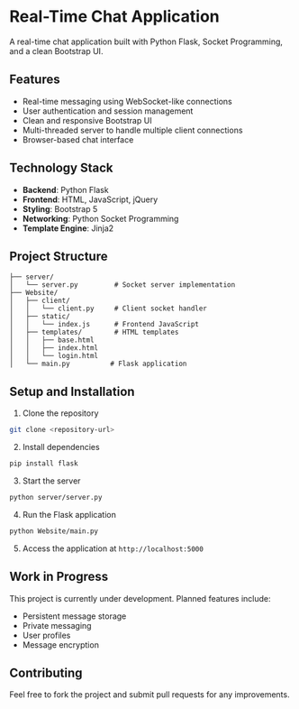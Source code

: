# Real-Time Chat Application

A real-time chat application built with Python Flask, Socket Programming, and a clean Bootstrap UI.

## Features

- Real-time messaging using WebSocket-like connections
- User authentication and session management
- Clean and responsive Bootstrap UI
- Multi-threaded server to handle multiple client connections
- Browser-based chat interface

## Technology Stack

- **Backend**: Python Flask
- **Frontend**: HTML, JavaScript, jQuery
- **Styling**: Bootstrap 5
- **Networking**: Python Socket Programming
- **Template Engine**: Jinja2

## Project Structure

```
├── server/
│   └── server.py         # Socket server implementation
├── Website/
│   ├── client/          
│   │   └── client.py     # Client socket handler
│   ├── static/
│   │   └── index.js      # Frontend JavaScript
│   ├── templates/        # HTML templates
│   │   ├── base.html
│   │   ├── index.html
│   │   └── login.html
│   └── main.py          # Flask application
```

## Setup and Installation

1. Clone the repository
```bash
git clone <repository-url>
```

2. Install dependencies
```bash
pip install flask
```

3. Start the server
```bash
python server/server.py
```

4. Run the Flask application
```bash
python Website/main.py
```

5. Access the application at `http://localhost:5000`

## Work in Progress

This project is currently under development. Planned features include:
- Persistent message storage
- Private messaging
- User profiles
- Message encryption

## Contributing

Feel free to fork the project and submit pull requests for any improvements.
